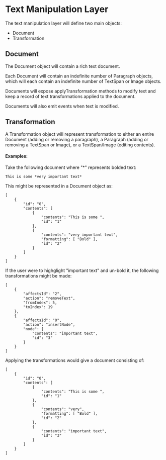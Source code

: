 Text Manipulation Layer
=======================
The text manipulation layer will define two main objects:

* Document
* Transformation

## Document
The Document object will contain a rich text document.

Each Document will contain an indefinite number of Paragraph objects, which will each contain an indefinite number of TextSpan or Image objects.

Documents will expose applyTransformation methods to modify text and keep a record of text transformations applied to the document.

Documents will also emit events when text is modified.

## Transformation
A Transformation object will represent transformation to either an entire Document (adding or removing a paragraph), a Paragraph (adding or removing a TextSpan or Image), or a TextSpan/Image (editing contents).

#### Examples:
Take the following document where "*" represents bolded text:

```
This is some *very important text*
```

This might be represented in a Document object as:
```
[
    {
        "id": "0",
        "contents": [
            {
                "contents": "This is some ",
                "id": "1"
            },
            {
                "contents": "very important text",
                "formatting": [ "Bold" ],
                "id": "2"
            }
        ]
    }
]
```

If the user were to highglight "important text" and un-bold it, the following transformations might be made:

```
[
    {
        "affectsId": "2",
        "action": "removeText",
        "fromIndex": 5,
        "toIndex": 19
    },
    {
        "affectsId": "0",
        "action": "insertNode",
        "node": {
            "contents": "important text",
            "id": "3"
        }
    }
]
```

Applying the transformations would give a document consisting of:

```
[
    {
        "id": "0",
        "contents": [
            {
                "contents": "This is some ",
                "id": "1"
            },
            {
                "contents": "very",
                "formatting": [ "Bold" ],
                "id": "2"
            },
            {
                "contents": "important text",
                "id": "3"
            }
        ]
    }
]
```